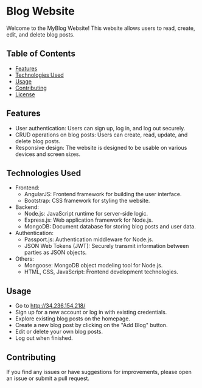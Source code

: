 # Blog Website

Welcome to the MyBlog Website! This website allows users to read, create, edit, and delete blog posts.

## Table of Contents

- [Features](#features)
- [Technologies Used](#technologies-used)
- [Usage](#usage)
- [Contributing](#contributing)
- [License](#license)

## Features

- User authentication: Users can sign up, log in, and log out securely.
- CRUD operations on blog posts: Users can create, read, update, and delete blog posts.
- Responsive design: The website is designed to be usable on various devices and screen sizes.

## Technologies Used

- Frontend:
  - AngularJS: Frontend framework for building the user interface.
  - Bootstrap: CSS framework for styling the website.
- Backend:
  - Node.js: JavaScript runtime for server-side logic.
  - Express.js: Web application framework for Node.js.
  - MongoDB: Document database for storing blog posts and user data.
- Authentication:
  - Passport.js: Authentication middleware for Node.js.
  - JSON Web Tokens (JWT): Securely transmit information between parties as JSON objects.
- Others:
  - Mongoose: MongoDB object modeling tool for Node.js.
  - HTML, CSS, JavaScript: Frontend development technologies.

## Usage

- Go to http://34.236.154.218/
- Sign up for a new account or log in with existing credentials.
- Explore existing blog posts on the homepage.
- Create a new blog post by clicking on the "Add Blog" button.
- Edit or delete your own blog posts.
- Log out when finished.

## Contributing

If you find any issues or have suggestions for improvements, please open an issue or submit a pull request.
